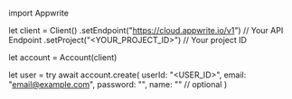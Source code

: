 import Appwrite

let client = Client()
    .setEndpoint("https://cloud.appwrite.io/v1") // Your API Endpoint
    .setProject("&lt;YOUR_PROJECT_ID&gt;") // Your project ID

let account = Account(client)

let user = try await account.create(
    userId: "<USER_ID>",
    email: "email@example.com",
    password: "",
    name: "<NAME>" // optional
)

